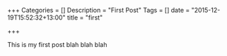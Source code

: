 +++
Categories = []
Description = "First Post"
Tags = []
date = "2015-12-19T15:52:32+13:00"
title = "first"

+++

This is my first post blah blah blah